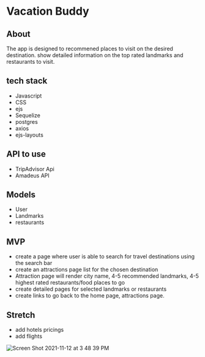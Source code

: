 
# Vacation Buddy

## About
The app is designed to recommened places to visit on the desired destination.
show detailed information on the top rated landmarks and restaurants to visit.

## tech stack
+ Javascript
+ CSS
+ ejs
+ Sequelize
+ postgres
+ axios
+ ejs-layouts

## API to use
+ TripAdvisor Api
+ Amadeus API


## Models
+ User 
+ Landmarks
+ restaurants


## MVP
+ create a page where  user is able to search for travel destinations using the search bar 
+ create an attractions page list for the chosen destination
+ Attraction page will render city name, 4-5 recommended landmarks, 4-5 highest rated restaurants/food places to go
+ create detailed pages for selected landmarks or restaurants 
+ create links to go back to the  home page, attractions page.

## Stretch
+ add hotels pricings
+ add flights 

![Screen Shot 2021-11-12 at 3 48 39 PM](https://user-images.githubusercontent.com/22379194/141532749-3ee6810a-7812-401e-bd02-5081f98874fe.png)


